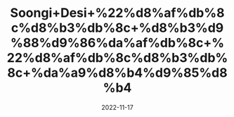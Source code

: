 ---
title: 'Soongi+Desi+%22%d8%af%db%8c%d8%b3%db%8c+%d8%b3%d9%88%d9%86%da%af%db%8c+%22%d8%af%db%8c%d8%b3%db%8c+%da%a9%d8%b4%d9%85%d8%b4'
date: '2022-11-17' 
metatag: '' 
inventory: '0' 
draft: false 
# meta description 
shortDescripton: 'Kishmish%22+'
description: 'Dry+Fruit+%da%88%d8%b1%d8%a7%d8%a6%db%8c+%d9%81%d8%b1%d9%88%d8%aa'
longdescription: ''
tags: ''
brand: ''
subCategory: ''
sellCount: '0'
featured: True
# product Price
price: '200.0'
# Product Short Description
shortDescription: 'Kishmish%22+'
productID: '1E068AA5-3A35-ED11-9968-005056B3A416'
type: 'products'
category: 'Dry+Fruit+%da%88%d8%b1%d8%a7%d8%a6%db%8c+%d9%81%d8%b1%d9%88%d8%aa' 
thumnailproduct: 'https://eraconnect.blob.core.windows.net/product-images/aminsaddiquidawakhana/ad24e8d5-4c46-4fac-b503-ed53c46e51f7.webp' 
images:
  - image: 'https://eraconnect.blob.core.windows.net/product-images/aminsaddiquidawakhana/ad24e8d5-4c46-4fac-b503-ed53c46e51f7.webp'  
Variants:
---